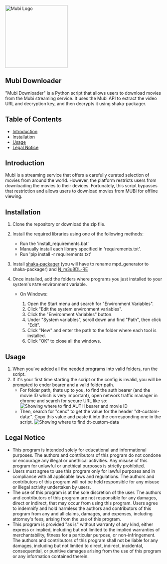 <img src="https://mubi.com/MUBI-logo.png" alt="Mubi Logo" width="200"/>

## Mubi Downloader

"Mubi Downloader" is a Python script that allows users to download movies from the Mubi streaming service. It uses the Mubi API to extract the video URL and decryption key, and then decrypts it using shaka-packager.

## Table of Contents
- [Introduction](#Introduction)
- [Installation](#installation)
- [Usage](#usage)
- [Legal Notice](#legal-notice)

## Introduction
Mubi is a streaming service that offers a carefully curated selection of movies from around the world. However, the platform restricts users from downloading the movies to their devices. Fortunately, this script bypasses that restriction and allows users to download movies from MUBI for offline viewing.

## Installation
1. Clone the repository or download the zip file.
2. Install the required libraries using one of the following methods:
    * Run the 'install_requirements.bat'
    * Manually install each library specified in 'requirements.txt'.
    * Run 'pip install -r requirements.txt'
3. Install [shaka-packager](https://github.com/shaka-project/shaka-packager/releases) (you will have to rename mpd_generator to shaka-packager) and [N_m3u8DL-RE](https://github.com/nilaoda/N_m3u8DL-RE/releases)
4. Once installed, add the folders where programs you just installed to your system's `PATH` environment variable. 

   - On Windows:

     1. Open the Start menu and search for "Environment Variables".
     2. Click "Edit the system environment variables".
     3. Click the "Environment Variables" button.
     4. Under "System variables", scroll down and find "Path", then click "Edit".
     5. Click "New" and enter the path to the folder where each tool is installed.
     6. Click "OK" to close all the windows.

## Usage

1. When you've added all the needed programs into valid folders, run the script.
2. If it's your first time starting the script or the config is invalid, you will be prompted to ender bearer and a valid folder path. 
   - For folder path, thats up to you, to find the auth bearer (and the movie ID which is very important), open network traffic manager in chrome and search for secure URL like so:
   ![Showing where to find AUTH bearer and movie ID](https://i.ibb.co/LQBQHcF/image.png)
   - Then, search for "cenc" to get the value for the header "dt-custom-data:". Copy this value and paste it into the corresponding one in the script.
   ![Showing where to find dt-custom-data](https://i.ibb.co/Hx4s269/image.png) 
## Legal Notice
- This program is intended solely for educational and informational purposes. The authors and contributors of this program do not condone or encourage any illegal or unethical activities. Any misuse of this program for unlawful or unethical purposes is strictly prohibited.
- Users must agree to use this program only for lawful purposes and in compliance with all applicable laws and regulations. The authors and contributors of this program will not be held responsible for any misuse or illegal activity undertaken by users.
- The use of this program is at the sole discretion of the user. The authors and contributors of this program are not responsible for any damages, direct or indirect, that may occur from using this program. Users agree to indemnify and hold harmless the authors and contributors of this program from any and all claims, damages, and expenses, including attorney's fees, arising from the use of this program.
- This program is provided "as is" without warranty of any kind, either express or implied, including but not limited to the implied warranties of merchantability, fitness for a particular purpose, or non-infringement. The authors and contributors of this program shall not be liable for any damages, including but not limited to direct, indirect, incidental, consequential, or punitive damages arising from the use of this program or any information contained therein.
